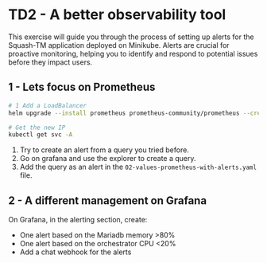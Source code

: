 # TD2 - A better observability tool

This exercise will guide you through the process of setting up alerts for the Squash-TM application deployed on Minikube. Alerts are crucial for proactive monitoring, helping you to identify and respond to potential issues before they impact users.

## 1 - Lets focus on Prometheus

```Bash
# 1 Add a LoadBalancer
helm upgrade --install prometheus prometheus-community/prometheus --create-namespace --namespace monitoring -f 01-values-prometheus.yaml

# Get the new IP
kubectl get svc -A
```

1) Try to create an alert from a query you tried before.
2) Go on grafana and use the explorer to create a query.
3) Add the query as an alert in the `02-values-prometheus-with-alerts.yaml` file.

## 2 - A different management on Grafana

On Grafana, in the alerting section, create:
- One alert based on the Mariadb memory >80%
- One alert based on the orchestrator CPU <20%
- Add a chat webhook for the alerts